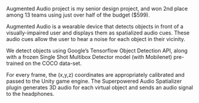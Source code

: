 Augmented Audio project is my senior design project, and won 2nd place among 13 teams using just over half of the budget ($599).


Augmented Audio is a wearable device that detects objects in front of a visually-impaired user and displays them as spatialized audio cues. These audio cues allow the user to hear a noise for each object in their vicinity.


We detect objects using Google’s Tensorflow Object Detection API, along with a frozen Single Shot Multibox Detector model (with Mobilenet) pre-trained on the COCO data-set.


For every frame, the (x,y,z) coordinates are appropriately calibrated and passed to the Unity game engine. The Superpowered Audio Spatializer plugin generates 3D audio for each virtual object and sends an audio signal to the headphones.
